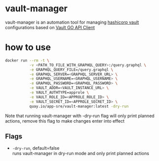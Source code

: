# vault-manager
vault-manager is an automation tool for managing [hashicorp vault](https://github.com/hashicorp/vault) configurations based on [Vault GO API Client](https://github.com/hashicorp/vault/tree/master/api)

# how to use
```bash
docker run --rm -t \
           -v <PATH_TO_FILE_WITH_GRAPHQL_QUERY>:/query.graphql \
           -e GRAPHQL_QUERY_FILE=/query.graphql \
           -e GRAPHQL_SERVER=<GRAPHQL_SERVER_URL> \
           -e GRAPHQL_USERNAME=<GRAPHQL_USERNAME> \
           -e GRAPHQL_PASSWORD=<GRAPHQL_PASSWORD> \
           -e VAULT_ADDR=<VAULT_INSTANCE_URL> \
           -e VAULT_AUTHTYPE=approle \
           -e VAULT_ROLE_ID=<APPROLE_ROLE_ID> \
           -e VAULT_SECRET_ID=<APPROLE_SECRET_ID> \
           quay.io/app-sre/vault-manager:latest -dry-run
```
Note that running vault-manager with -dry-run flag will only print planned actions,
remove this flag to make changes enter into effect

## Flags
- `-dry-run`, default=false<br>
runs vault-manager in dry-run mode and only print planned actions
